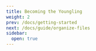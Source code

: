 ```yaml
---
title: Becoming the Youngling
weight: 2
prev: /docs/getting-started
next: /docs/guide/organize-files
sidebar:
  open: true
---
```

